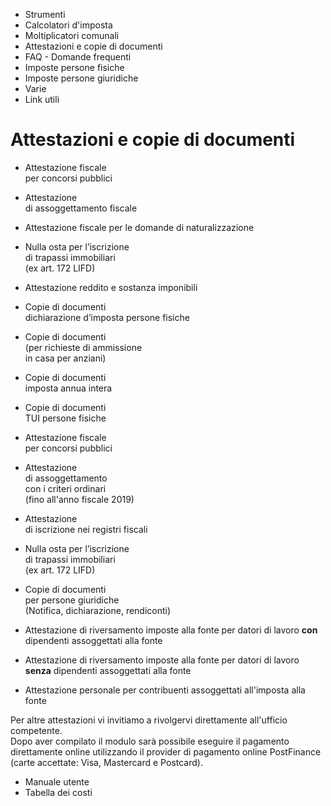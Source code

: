   * Strumenti
  * Calcolatori d'imposta
  * Moltiplicatori comunali
  * Attestazioni e copie di documenti
  * FAQ - Domande frequenti
  * Imposte persone fisiche
  * Imposte persone giuridiche
  * Varie
  * Link utili

#  Attestazioni e copie di documenti

  * Attestazione fiscale  
per concorsi pubblici

  * Attestazione  
di assoggettamento fiscale

  * Attestazione fiscale per le domande di naturalizzazione
  * Nulla osta per l’iscrizione  
di trapassi immobiliari  
(ex art. 172 LIFD)

  * Attestazione reddito e sostanza imponibili

  

  * Copie di documenti  
dichiarazione d’imposta persone fisiche

  * Copie di documenti  
(per richieste di ammissione  
in casa per anziani)

  * Copie di documenti  
imposta annua intera

  * Copie di documenti  
TUI persone fisiche

  * Attestazione fiscale  
per concorsi pubblici

  * Attestazione  
di assoggettamento  
con i criteri ordinari  
(fino all'anno fiscale 2019)

  * Attestazione  
di iscrizione nei registri fiscali

  * Nulla osta per l’iscrizione  
di trapassi immobiliari  
(ex art. 172 LIFD)

  

  * Copie di documenti  
per persone giuridiche  
(Notifica, dichiarazione, rendiconti)

  * Attestazione di riversamento imposte alla fonte per datori di lavoro **con** dipendenti assoggettati alla fonte
  * Attestazione di riversamento imposte alla fonte per datori di lavoro **senza** dipendenti assoggettati alla fonte
  * Attestazione personale per contribuenti assoggettati all'imposta alla fonte

Per altre attestazioni vi invitiamo a rivolgervi direttamente all'ufficio
competente.  
Dopo aver compilato il modulo sarà possibile eseguire il pagamento
direttamente online utilizzando il provider di pagamento online PostFinance
(carte accettate: Visa, Mastercard e Postcard).

  * Manuale utente
  * Tabella dei costi

